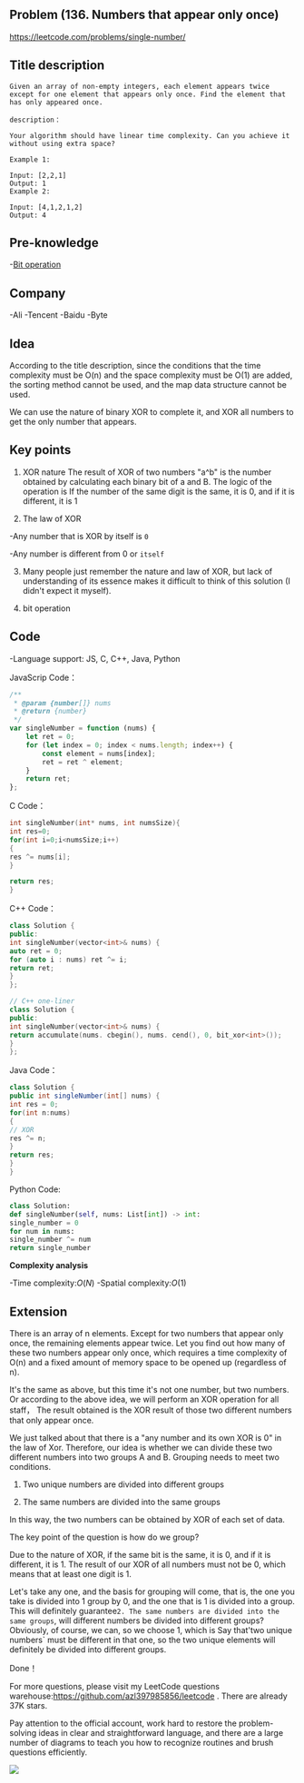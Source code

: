 ## Problem (136. Numbers that appear only once)

https://leetcode.com/problems/single-number/

## Title description

```
Given an array of non-empty integers, each element appears twice except for one element that appears only once. Find the element that has only appeared once.

description：

Your algorithm should have linear time complexity. Can you achieve it without using extra space?

Example 1:

Input: [2,2,1]
Output: 1
Example 2:

Input: [4,1,2,1,2]
Output: 4

```

## Pre-knowledge

-[Bit operation](https://github.com/azl397985856/leetcode/blob/master/thinkings/bit.md)

## Company

-Ali
-Tencent
-Baidu
-Byte

## Idea

According to the title description, since the conditions that the time complexity must be O(n) and the space complexity must be O(1) are added, the sorting method cannot be used, and the map data structure cannot be used.

We can use the nature of binary XOR to complete it, and XOR all numbers to get the only number that appears.

## Key points

1. XOR nature
   The result of XOR of two numbers "a^b" is the number obtained by calculating each binary bit of a and B. The logic of the operation is
   If the number of the same digit is the same, it is 0, and if it is different, it is 1

2. The law of XOR

-Any number that is XOR by itself is `0`

-Any number is different from 0 or `itself`

3. Many people just remember the nature and law of XOR, but lack of understanding of its essence makes it difficult to think of this solution (I didn't expect it myself).

4. bit operation

## Code

-Language support: JS, C, C++, Java, Python

JavaScrip Code：

```js
/**
 * @param {number[]} nums
 * @return {number}
 */
var singleNumber = function (nums) {
	let ret = 0;
	for (let index = 0; index < nums.length; index++) {
		const element = nums[index];
		ret = ret ^ element;
	}
	return ret;
};
```

C Code：

```c
int singleNumber(int* nums, int numsSize){
int res=0;
for(int i=0;i<numsSize;i++)
{
res ^= nums[i];
}

return res;
}
```

C++ Code：

```C++
class Solution {
public:
int singleNumber(vector<int>& nums) {
auto ret = 0;
for (auto i : nums) ret ^= i;
return ret;
}
};

// C++ one-liner
class Solution {
public:
int singleNumber(vector<int>& nums) {
return accumulate(nums. cbegin(), nums. cend(), 0, bit_xor<int>());
}
};
```

Java Code：

```java
class Solution {
public int singleNumber(int[] nums) {
int res = 0;
for(int n:nums)
{
// XOR
res ^= n;
}
return res;
}
}
```

Python Code:

```python
class Solution:
def singleNumber(self, nums: List[int]) -> int:
single_number = 0
for num in nums:
single_number ^= num
return single_number
```

**Complexity analysis**

-Time complexity:$O(N)$
-Spatial complexity:$O(1)$

## Extension

There is an array of n elements. Except for two numbers that appear only once, the remaining elements appear twice. Let you find out how many of these two numbers appear only once, which requires a time complexity of O(n) and a fixed amount of memory space to be opened up (regardless of n).

It's the same as above, but this time it's not one number, but two numbers. Or according to the above idea, we will perform an XOR operation for all staff，
The result obtained is the XOR result of those two different numbers that only appear once.

We just talked about that there is a "any number and its own XOR is 0" in the law of Xor. Therefore, our idea is whether we can divide these two different numbers into two groups A and B.
Grouping needs to meet two conditions.

1. Two unique numbers are divided into different groups

2. The same numbers are divided into the same groups

In this way, the two numbers can be obtained by XOR of each set of data.

The key point of the question is how do we group?

Due to the nature of XOR, if the same bit is the same, it is 0, and if it is different, it is 1. The result of our XOR of all numbers must not be 0, which means that at least one digit is 1.

Let's take any one, and the basis for grouping will come, that is, the one you take is divided into 1 group by 0, and the one that is 1 is divided into a group.
This will definitely guarantee`2. The same numbers are divided into the same groups`, will different numbers be divided into different groups? Obviously, of course, we can, so we choose 1, which is
Say that'two unique numbers` must be different in that one, so the two unique elements will definitely be divided into different groups.

Done！

For more questions, please visit my LeetCode questions warehouse:https://github.com/azl397985856/leetcode . There are already 37K stars.

Pay attention to the official account, work hard to restore the problem-solving ideas in clear and straightforward language, and there are a large number of diagrams to teach you how to recognize routines and brush questions efficiently.

![](https://p.ipic.vip/fcqon4.jpg)
